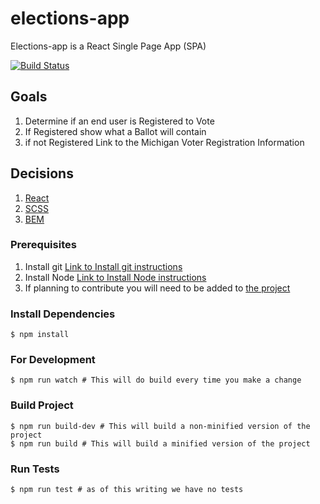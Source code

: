 # elections-app

Elections-app is a React Single Page App (SPA)

[![Build Status](https://travis-ci.org/citizenlabsgr/elections-app.svg?branch=master)](https://travis-ci.org/citizenlabsgr/elections-app)

## Goals
1. Determine if an end user is Registered to Vote
1. If Registered show what a Ballot will contain
1. if not Registered Link to the Michigan Voter Registration Information

## Decisions
1. [React](https://reactjs.org/)
1. [SCSS](https://sass-lang.com/)
1. [BEM](http://getbem.com/)

### Prerequisites

1. Install git [Link to Install git instructions](https://git-scm.com/book/en/v2/Getting-Started-Installing-Git)
1. Install Node [Link to Install Node instructions](https://nodejs.org)
1. If planning to contribute you will need to be added to [the project](https://github.com/citizenlabsgr/elections-app)

### Install Dependencies
```shell script
$ npm install
```

### For Development
```shell script
$ npm run watch # This will do build every time you make a change
```

### Build Project
```shell script
$ npm run build-dev # This will build a non-minified version of the project
$ npm run build # This will build a minified version of the project
```

### Run Tests
```shell script
$ npm run test # as of this writing we have no tests
```

